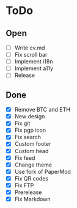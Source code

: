 # ToDo

## Open

- [ ] Write cv.md
- [ ] Fix scroll bar
- [ ] Implement i18n
- [ ] Implement a11y
- [ ] Release

## Done

- [x] Remove BTC and ETH
- [x] New design
- [x] Fix git
- [x] Fix pgp icon
- [x] Fix search
- [x] Custom footer
- [x] Custom head
- [x] Fix feed
- [x] Change theme
- [x] Use fork of PaperMod
- [x] Fix QR codes
- [x] Fix FTP
- [x] Prerelease
- [x] Fix Markdown
